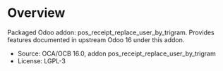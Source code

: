 # Overview

Packaged Odoo addon: pos_receipt_replace_user_by_trigram. Provides features documented in upstream Odoo 16 under this addon.

- Source: OCA/OCB 16.0, addon pos_receipt_replace_user_by_trigram
- License: LGPL-3
